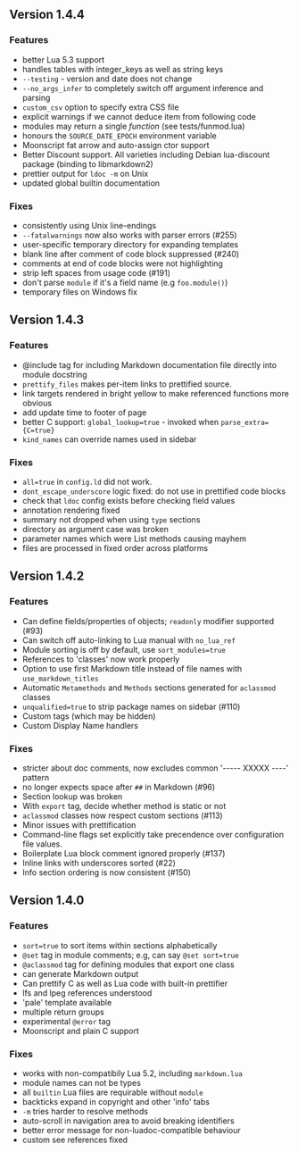 ## Version 1.4.4

### Features
  * better Lua 5.3 support
  * handles tables with integer_keys as well as string keys
  * `--testing` - version and date does not change
  * `--no_args_infer` to completely switch off argument inference and parsing
  * `custom_csv` option to specify extra CSS file
  * explicit warnings if we cannot deduce item from following code
  * modules may return a single _function_ (see tests/funmod.lua)
  * honours the `SOURCE_DATE_EPOCH` environment variable
  * Moonscript fat arrow and auto-assign ctor support
  * Better Discount support. All varieties including Debian lua-discount package (binding to libmarkdown2)
  * prettier output for `ldoc -m` on Unix
  * updated global builtin documentation


### Fixes
  * consistently using Unix line-endings
  * `--fatalwarnings` now also works with parser errors (#255)
  * user-specific temporary directory for expanding templates
  * blank line after comment of code block suppressed (#240)
  * comments at end of code blocks were not highlighting
  * strip left spaces from usage code (#191)
  * don't parse `module` if it's a field name (e.g `foo.module()`)
  * temporary files on Windows fix

## Version 1.4.3

### Features

  * @include tag for including Markdown documentation file directly into module docstring
  * `prettify_files` makes per-item links to prettified source.
  * link targets rendered in bright yellow to make referenced functions more obvious
  * add update time to footer of page
  * better C support: `global_lookup=true` - invoked when `parse_extra={C=true}`
  * `kind_names` can override names used in sidebar
  
### Fixes

  * `all=true` in `config.ld` did not work.
  * `dont_escape_underscore` logic fixed: do not use in prettified code blocks
  * check that `ldoc` config exists before checking field values
  * annotation rendering fixed
  * summary not dropped when using `type` sections
  * directory as argument case was broken
  * parameter names which were List methods causing mayhem
  * files are processed in fixed order across platforms

## Version 1.4.2

### Features

  * Can define fields/properties of objects; `readonly` modifier supported (#93)
  * Can switch off auto-linking to Lua manual with `no_lua_ref`
  * Module sorting is off by default, use `sort_modules=true`
  * References to 'classes' now work properly
  * Option to use first Markdown title instead of file names with `use_markdown_titles`
  * Automatic `Metamethods` and `Methods` sections generated for `aclassmod` classes
  * `unqualified=true` to strip package names on sidebar (#110)
  * Custom tags (which may be hidden)
  * Custom Display Name handlers

### Fixes

  * stricter about doc comments, now excludes common '----- XXXXX ----' pattern
  * no longer expects space after `##` in Markdown (#96)
  * Section lookup was broken
  * With `export` tag, decide whether method is static or not
  * `aclassmod` classes now respect custom sections (#113)
  * Minor issues with prettification
  * Command-line flags set explicitly take precendence over configuration file values.
  * Boilerplate Lua block comment ignored properly (#137)
  * Inline links with underscores sorted (#22)
  * Info section ordering is now consistent (#150)

## Version 1.4.0

### Features

  * `sort=true` to sort items within sections alphabetically
  * `@set` tag in module comments; e.g, can say `@set sort=true`
  * `@aclassmod` tag for defining modules that export one class
  * can generate Markdown output
  * Can prettify C as well as Lua code with built-in prettifier
  * lfs and lpeg references understood
  * 'pale' template available
  * multiple return groups
  * experimental `@error` tag
  * Moonscript and plain C support


### Fixes

  * works with non-compatibily Lua 5.2, including `markdown.lua`
  * module names can not be types
  * all `builtin` Lua files are requirable without `module`
  * backticks expand in copyright and other 'info' tabs
  * `-m` tries harder to resolve methods
  * auto-scroll in navigation area to avoid breaking identifiers
  * better error message for non-luadoc-compatible behaviour
  * custom see references fixed



